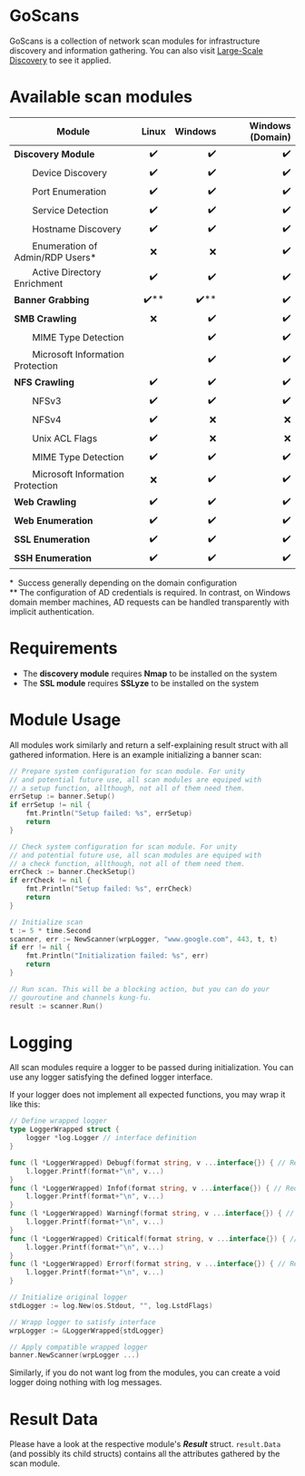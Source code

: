 # GoScans
GoScans is a collection of network scan modules for infrastructure discovery and information gathering. You can also visit [Large-Scale Discovery](https://github.com/siemens/large-scale-discovery) to see it applied.

# Available scan modules
| Module                                   | Linux | Windows | Windows (Domain) |
| ---------------------------------------- |:-----:| -------:| ----------------:|
| **Discovery Module**                     | ✔️ | ✔️    | ✔️          |
|   Device Discovery                 | ✔️ | ✔️    | ✔️          |
|   Port Enumeration                 | ✔️ | ✔️    | ✔️          |
|   Service Detection                | ✔️ | ✔️    | ✔️          |
|   Hostname Discovery               | ✔️ | ✔️    | ✔️          |
|   Enumeration of Admin/RDP Users*  | ❌️ | ❌️    | ✔️          |
|   Active Directory Enrichment      | ✔️ | ✔️    | ✔️          |
| **Banner Grabbing**                      | ✔️** | ✔️** | ✔️         |
| **SMB Crawling**                         | ❌️ | ✔️    | ✔️          |
|   MIME Type Detection              |       | ✔️    | ✔️          |
|   Microsoft Information Protection |       | ✔️    | ✔️          |
| **NFS Crawling**                         | ✔️ | ✔️    | ✔️          |
|   NFSv3                            | ✔️ | ✔️    | ✔️          |
|   NFSv4                            | ✔️ | ❌️    | ❌️          |
|   Unix ACL Flags                   | ✔️ | ❌️    | ❌️          |
|   MIME Type Detection              | ✔️ | ✔️    | ✔️          |
|   Microsoft Information Protection | ❌️ | ✔️    | ✔️          |
| **Web Crawling**                         | ✔️ | ✔️    | ✔️          |
| **Web Enumeration**                      | ✔️ | ✔️    | ✔️          |
| **SSL Enumeration**                      | ✔️ | ✔️    | ✔️          |
| **SSH Enumeration**                      | ✔️ | ✔️    | ✔️          |

&ast;&nbsp; Success generally depending on the domain configuration <br/>
&ast;&ast;  The configuration of AD credentials is required. In contrast, on Windows domain member machines, AD requests can be handled transparently with implicit authentication.

# Requirements
- The **discovery module** requires **Nmap** to be installed on the system
- The **SSL module** requires **SSLyze** to be installed on the system

# Module Usage
All modules work similarly and return a self-explaining result struct with all gathered information. 
Here is an example initializing a banner scan:

```go
// Prepare system configuration for scan module. For unity 
// and potential future use, all scan modules are equiped with 
// a setup function, allthough, not all of them need them.
errSetup := banner.Setup()
if errSetup != nil {
    fmt.Println("Setup failed: %s", errSetup)
    return
}

// Check system configuration for scan module. For unity 
// and potential future use, all scan modules are equiped with 
// a check function, allthough, not all of them need them.
errCheck := banner.CheckSetup()
if errCheck != nil {
    fmt.Println("Setup failed: %s", errCheck)
    return
}

// Initialize scan
t := 5 * time.Second
scanner, err := NewScanner(wrpLogger, "www.google.com", 443, t, t)
if err != nil {
    fmt.Println("Initialization failed: %s", err)
    return
}

// Run scan. This will be a blocking action, but you can do your 
// gouroutine and channels kung-fu.
result := scanner.Run()
```


# Logging
All scan modules require a logger to be passed during initialization. 
You can use any logger satisfying the defined logger interface.

If your logger does not implement all expected functions, you may wrap it like this:
```go
// Define wrapped logger
type LoggerWrapped struct {
	logger *log.Logger // interface definition
}

func (l *LoggerWrapped) Debugf(format string, v ...interface{}) { // Required function according to the interface
	l.logger.Printf(format+"\n", v...)
}
func (l *LoggerWrapped) Infof(format string, v ...interface{}) { // Required function according to the interface
	l.logger.Printf(format+"\n", v...)
}
func (l *LoggerWrapped) Warningf(format string, v ...interface{}) { // Required function according to the interface
	l.logger.Printf(format+"\n", v...)
}
func (l *LoggerWrapped) Criticalf(format string, v ...interface{}) { // Required function according to the interface
	l.logger.Printf(format+"\n", v...)
}
func (l *LoggerWrapped) Errorf(format string, v ...interface{}) { // Required function according to the interface
	l.logger.Printf(format+"\n", v...)
}

// Initialize original logger
stdLogger := log.New(os.Stdout, "", log.LstdFlags)

// Wrapp logger to satisfy interface
wrpLogger := &LoggerWrapped{stdLogger}

// Apply compatible wrapped logger
banner.NewScanner(wrpLogger ...)
```

Similarly, if you do not want log from the modules, you can create a void logger doing nothing with log messages.

# Result Data
Please have a look at the respective module's _**Result**_ struct. `result.Data` (and possibly its child structs) contains all the attributes gathered by the scan module. 
